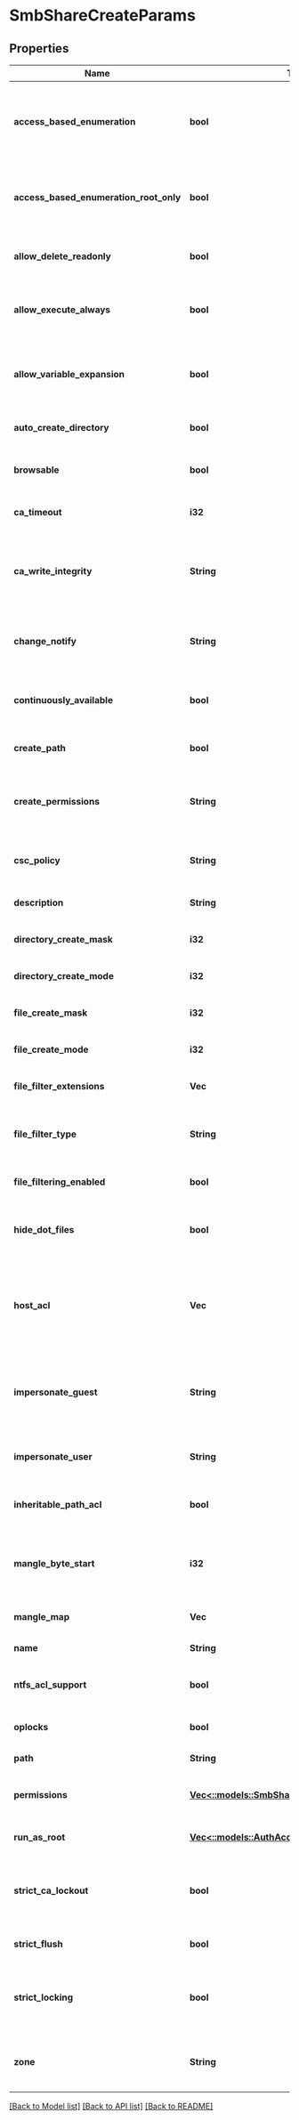 # SmbShareCreateParams

## Properties
Name | Type | Description | Notes
------------ | ------------- | ------------- | -------------
**access_based_enumeration** | **bool** | Only enumerate files and folders the requesting user has access to. | [optional] [default to null]
**access_based_enumeration_root_only** | **bool** | Access-based enumeration on only the root directory of the share. | [optional] [default to null]
**allow_delete_readonly** | **bool** | Allow deletion of read-only files in the share. | [optional] [default to null]
**allow_execute_always** | **bool** | Allows users to execute files they have read rights for. | [optional] [default to null]
**allow_variable_expansion** | **bool** | Allow automatic expansion of variables for home directories. | [optional] [default to null]
**auto_create_directory** | **bool** | Automatically create home directories. | [optional] [default to null]
**browsable** | **bool** | Share is visible in net view and the browse list. | [optional] [default to null]
**ca_timeout** | **i32** | Persistent open timeout for the share. | [optional] [default to null]
**ca_write_integrity** | **String** | Specify the level of write-integrity on continuously available shares. | [optional] [default to null]
**change_notify** | **String** | Level of change notification alerts on the share. | [optional] [default to null]
**continuously_available** | **bool** | Specify if persistent opens are allowed on the share. | [optional] [default to null]
**create_path** | **bool** | Create path if does not exist. | [optional] [default to null]
**create_permissions** | **String** | Create permissions for new files and directories in share. | [optional] [default to null]
**csc_policy** | **String** | Client-side caching policy for the shares. | [optional] [default to null]
**description** | **String** | Description for this SMB share. | [optional] [default to null]
**directory_create_mask** | **i32** | Directory create mask bits. | [optional] [default to null]
**directory_create_mode** | **i32** | Directory create mode bits. | [optional] [default to null]
**file_create_mask** | **i32** | File create mask bits. | [optional] [default to null]
**file_create_mode** | **i32** | File create mode bits. | [optional] [default to null]
**file_filter_extensions** | **Vec<String>** | Specifies the list of file extensions. | [optional] [default to null]
**file_filter_type** | **String** | Specifies if filter list is for deny or allow. Default is deny. | [optional] [default to null]
**file_filtering_enabled** | **bool** | Enables file filtering on this zone. | [optional] [default to null]
**hide_dot_files** | **bool** | Hide files and directories that begin with a period &#39;.&#39;. | [optional] [default to null]
**host_acl** | **Vec<String>** | An ACL expressing which hosts are allowed access. A deny clause must be the final entry. | [optional] [default to null]
**impersonate_guest** | **String** | Specify the condition in which user access is done as the guest account. | [optional] [default to null]
**impersonate_user** | **String** | User account to be used as guest account. | [optional] [default to null]
**inheritable_path_acl** | **bool** | Set the inheritable ACL on the share path. | [optional] [default to null]
**mangle_byte_start** | **i32** | Specifies the wchar_t starting point for automatic byte mangling. | [optional] [default to null]
**mangle_map** | **Vec<String>** | Character mangle map. | [optional] [default to null]
**name** | **String** | Share name. | [default to null]
**ntfs_acl_support** | **bool** | Support NTFS ACLs on files and directories. | [optional] [default to null]
**oplocks** | **bool** | Support oplocks. | [optional] [default to null]
**path** | **String** | Path of share within /ifs. | [default to null]
**permissions** | [**Vec<::models::SmbSharePermission>**](SmbSharePermission.md) | Specifies an ordered list of permission modifications. | [optional] [default to null]
**run_as_root** | [**Vec<::models::AuthAccessAccessItemFileGroup>**](AuthAccessAccessItemFileGroup.md) | Allow account to run as root. | [optional] [default to null]
**strict_ca_lockout** | **bool** | Specifies if persistent opens would do strict lockout on the share. | [optional] [default to null]
**strict_flush** | **bool** | Handle SMB flush operations. | [optional] [default to null]
**strict_locking** | **bool** | Specifies whether byte range locks contend against SMB I/O. | [optional] [default to null]
**zone** | **String** | Name of the access zone to which to move this SMB share | [optional] [default to null]

[[Back to Model list]](../README.md#documentation-for-models) [[Back to API list]](../README.md#documentation-for-api-endpoints) [[Back to README]](../README.md)



